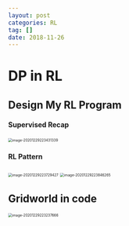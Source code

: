 ```yaml
---
layout: post
categories: RL
tag: [] 
date: 2018-11-26
---
```




# DP in RL



## Design My RL Program

#### Supervised Recap

<img src="https://tva1.sinaimg.cn/large/0081Kckwgy1gm53nvyua9j30tm0g8adl.jpg" alt="image-20201229223431339" style="zoom:50%;" />



#### RL Pattern

<img src="https://tva1.sinaimg.cn/large/e6c9d24egy1h381u2nzyuj20v80hcgob.jpg" alt="image-20201229223729427" style="zoom:50%;" />



<img src="https://tva1.sinaimg.cn/large/e6c9d24egy1h381u4w41bj20wg0h8t9v.jpg" alt="image-20201229223846265" style="zoom:50%;" />







## Gridworld in code

<img src="https://tva1.sinaimg.cn/large/e6c9d24egy1h381u7mhtaj20v00ic76d.jpg" alt="image-20201229223237666" style="zoom:50%;" />



